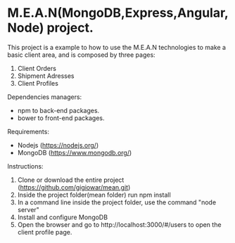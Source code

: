# M.E.A.N(MongoDB,Express,Angular,Node) project.

This project is a example to how to use the M.E.A.N technologies to make a basic client area, and is composed by three pages:

1. Client Orders
2. Shipment Adresses
3. Client Profiles

Dependencies managers:
- npm to back-end packages.
- bower to front-end packages.

Requirements:
- Nodejs (https://nodejs.org/)
- MongoDB (https://www.mongodb.org/)

Instructions:

1. Clone or download the entire project (https://github.com/gigiowar/mean.git)
2. Inside the project folder(mean folder) run npm install
3. In a command line inside the project folder, use the command "node server"
4. Install and configure MongoDB
5. Open the browser and go to http://localhost:3000/#/users to open the client profile page.
